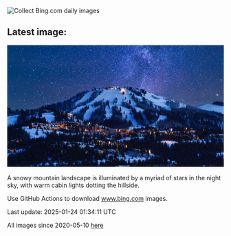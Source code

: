 ![Collect Bing.com daily images](https://github.com/counter2015/bing-daily-images/workflows/Collect%20Bing.com%20daily%20images/badge.svg)
## Latest image:
![](images/DeerValley.jpg)

A snowy mountain landscape is illuminated by a myriad of stars in the night sky, with warm cabin lights dotting the hillside.

Use GitHub Actions to download www.bing.com images.

Last update: 2025-01-24 01:34:11 UTC

All images since 2020-05-10 [here](https://github.com/counter2015/bing-daily-images/tree/master/images)
